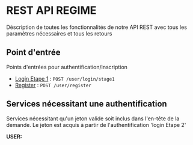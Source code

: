 # REST API REGIME

Déscription de toutes les fonctionnalités de notre API REST avec tous les paramètres nécessaires et tous les retours

## Point d'entrée

Points d'entrées pour authentification/inscription

- [Login Etape 1](API_documents/users/login_stage_1.md) : `POST /user/login/stage1`
- [Register](API_documents/users/register.md) : `POST /user/register`

## Services nécessitant une authentification

Services nécessitant qu'un jeton valide soit inclus dans l'en-tête de la demande. Le jeton est acquis à partir de l'authentification 'login Etape 2'

**USER:**


